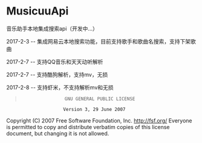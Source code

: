 # MusicuuApi
音乐助手本地集成搜索api（开发中...）

2017-2-3 --
集成网易云本地搜索功能，目前支持歌手和歌曲名搜索，支持下架歌曲

2017-2-7 --
支持QQ音乐和天天动听解析

2017-2-7 --
支持酷狗解析，支持mv，无损

2017-2-8 --
支持虾米，不支持解析mv和无损

>                     GNU GENERAL PUBLIC LICENSE
                         Version 3, 29 June 2007

   Copyright (C) 2007 Free Software Foundation, Inc. <http://fsf.org/>
   Everyone is permitted to copy and distribute verbatim copies
   of this license document, but changing it is not allowed.
